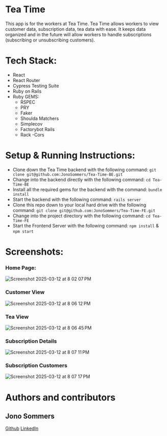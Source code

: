 # Tea Time
This app is for the workers at Tea Time.
Tea Time allows workers to view customer data, subscription data, tea data with ease. It keeps data organized and in the future will allow workers to handle subscriptions (subscribing or unsubscribing customers).

# Tech Stack:
- React
- React Router
- Cypress Testing Suite
- Ruby on Rails
- Ruby GEMS:
	- RSPEC
	- PRY
	- Faker
	- Shoulda Matchers
	- Simplecov
	- Factorybot Rails
	- Rack -Cors

# Setup & Running Instructions:
- Clone down the Tea Time backend with the following command:
`git clone git@github.com:JonoSommers/Tea-Time-BE.git`
- Change into the backend directly with the following command:
`cd Tea-Time-BE`
- Install all the required gems for the backend with the command:
`bundle install`
- Start the backend with the following command:
`rails server`
- Clone this repo down to your local hard drive with the following command:
`git clone git@github.com:JonoSommers/Tea-Time-FE.git`
- Change into the project directory with the following command:
`cd Tea-Time-FE`
- Start the Frontend Server with the following command:
`npm install` & `npm start`

# Screenshots:

### Home Page:
![Screenshot 2025-03-12 at 8 02 07 PM](https://github.com/user-attachments/assets/f5f33f26-413c-434c-bf92-ffe929c82088)

### Customer View
![Screenshot 2025-03-12 at 8 06 12 PM](https://github.com/user-attachments/assets/8c3d0248-89bf-4f96-bf26-a7edf5748254)

### Tea View
![Screenshot 2025-03-12 at 8 06 45 PM](https://github.com/user-attachments/assets/043512e0-ab9e-4c57-98b2-025c8996dd8f)

### Subscription Details
![Screenshot 2025-03-12 at 8 07 11 PM](https://github.com/user-attachments/assets/a0d9966e-a78c-45bd-90ca-32cc52bd709c)

### Subscription Customers
![Screenshot 2025-03-12 at 8 07 17 PM](https://github.com/user-attachments/assets/5cc0dad8-cac0-40f8-b9cc-8b6bfd57c98e)


# Authors and contributors

## Jono Sommers
[Github](https://github.com/JonoSommers)
[LinkedIn](https://www.linkedin.com/in/jonosommers/)
